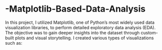 # -Matplotlib-Based-Data-Analysis
In this project, I utilized Matplotlib, one of Python’s most widely used data visualization libraries, to perform detailed exploratory data analysis (EDA). The objective was to gain deeper insights into the dataset through custom-built plots and visual storytelling.  I created various types of visualizations such as:
